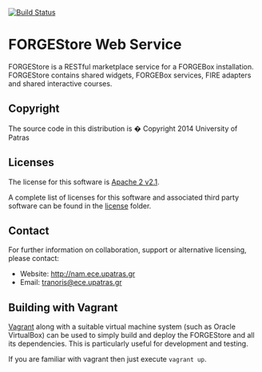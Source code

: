 [![Build Status](https://travis-ci.org/ctranoris/forgestore.svg?branch=master)](https://travis-ci.org/ctranoris/forgestore)

FORGEStore Web Service
==========

FORGEStore is a RESTful marketplace service for a FORGEBox installation.
FORGEStore contains shared widgets, FORGEBox services, FIRE adapters and shared interactive courses.




Copyright
---------

The source code in this distribution is � Copyright 2014 University of Patras

Licenses
--------

The license for this software is [Apache 2 v2.1](./src/license/header.txt).

A complete list of licenses for this software and associated third party software 
can be found in the [license](./src/license) folder.

Contact
-------

For further information on collaboration, support or alternative licensing, please contact:

* Website: http://nam.ece.upatras.gr
* Email: tranoris@ece.upatras.gr

Building with Vagrant
-------

[Vagrant](http://vagrantup.com) along with a suitable virtual machine system (such as Oracle VirtualBox) can be used to simply build and deploy the FORGEStore
and all its dependencies.  This is particularly useful for development and testing.

If you are familiar with vagrant then just execute `vagrant up`.